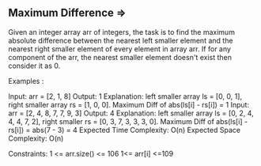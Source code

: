 Maximum Difference  =>
-------------------


Given an integer array arr of integers, the task is to find the maximum absolute difference between the nearest left smaller element and the nearest right smaller element of every element in array arr. If for any component of the arr, the nearest smaller element doesn't exist then consider it as 0.

Examples :

Input: arr = [2, 1, 8]
Output: 1
Explanation: left smaller array ls = [0, 0, 1], right smaller array rs = [1, 0, 0]. Maximum Diff of abs(ls[i] - rs[i]) = 1
Input: arr = [2, 4, 8, 7, 7, 9, 3]
Output: 4
Explanation: left smaller array ls = [0, 2, 4, 4, 4, 7, 2], right smaller rs = [0, 3, 7, 3, 3, 3, 0]. Maximum Diff of abs(ls[i] - rs[i]) = abs(7 - 3) = 4
Expected Time Complexity: O(n)
Expected Space Complexity: O(n)

Constraints:
1 <= arr.size() <= 106
1<= arr[i] <=109


